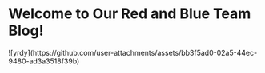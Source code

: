 <h1>Welcome to Our Red and Blue Team Blog!</h1>
![yrdy](https://github.com/user-attachments/assets/bb3f5ad0-02a5-44ec-9480-ad3a3518f39b)
